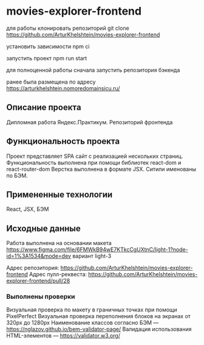 # movies-explorer-frontend
для работы клонировать репозиторий
 git clone https://github.com/ArturKhelshtein/movies-explorer-frontend

установить зависимости
 npm ci

запустить проект
 npm run start

для полноценной работы сначала запустить репозитория бэкенда

ранее была размещена по адресу https://arturkhelshtein.nomoredomainsicu.ru/

## Описание проекта
Дипломная работа Яндекс.Практикум. Репозиторий фронтенда

## Функциональность проекта
Проект представляет SPA сайт с реализацией нескольких страниц. 
Функциональность выполнена при помощи библиотек react-dom и react-router-dom
Верстка выполнена в формате JSX. 
Ситили именованы по БЭМ.

## Примененные технологии
React, JSX, БЭМ

## Исходные данные
Работа выполнена на основании макета https://www.figma.com/file/6FMWkB94wE7KTkcCgUXtnC/light-1?node-id=1%3A1534&mode=dev вариант light-3

Адрес репозитория: https://github.com/ArturKhelshtein/movies-explorer-frontend
Адрес пулл-реквеста: https://github.com/ArturKhelshtein/movies-explorer-frontend/pull/28 


### Выполнены проверки
Визуальная проверка по макету в граничных точках при помощи PixelPerfect
Визуальная проверка переполнения блоков на экранах от 320px до 1280px 
Наименование классов согласно БЭМ — https://nglazov.github.io/bem-validator-page/
Валидация использования HTML-элементов — https://validator.w3.org/
